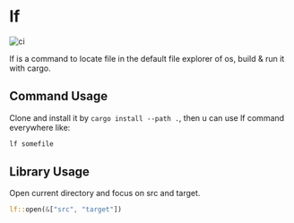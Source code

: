 # lf
![ci](https://github.com/reminia/lf-rs/actions/workflows/rust.yml/badge.svg)

lf is a command to locate file in the default file explorer of os, build & run it with cargo.

## Command Usage
Clone and install it by `cargo install --path .`, then u can use lf command everywhere like:
```bash
lf somefile
```

## Library Usage
Open current directory and focus on src and target.

```rust
lf::open(&["src", "target"])
```

